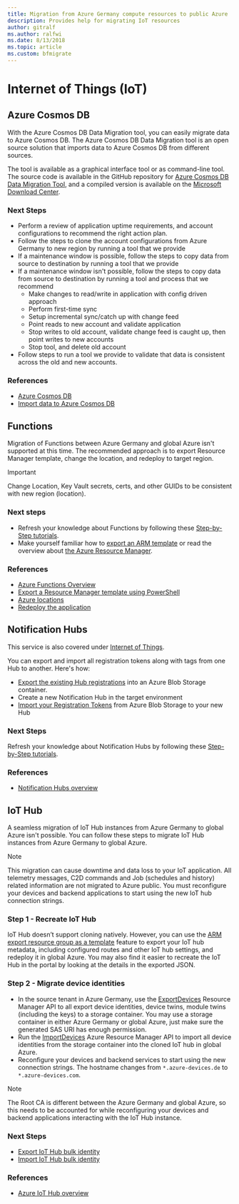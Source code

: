 ```yaml
---
title: Migration from Azure Germany compute resources to public Azure
description: Provides help for migrating IoT resources
author: gitralf
ms.author: ralfwi 
ms.date: 8/13/2018
ms.topic: article
ms.custom: bfmigrate
---
```


# Internet of Things (IoT)

## Azure Cosmos DB


With the Azure Cosmos DB Data Migration tool, you can easily migrate data to Azure Cosmos DB. The Azure Cosmos DB Data Migration tool is an open source solution that imports data to Azure Cosmos DB from different sources.

The tool is available as a graphical interface tool or as command-line tool. The source code is available in the GitHub repository for [Azure Cosmos DB Data Migration Tool](https://github.com/azure/azure-documentdb-datamigrationtool), and a compiled version is available on the [Microsoft Download Center](http://www.microsoft.com/download/details.aspx?id=46436).

### Next Steps

- Perform a review of application uptime requirements, and account configurations to recommend the right action plan. 
- Follow the steps to clone the account configurations from Azure Germany to new region by running a tool that we provide 
- If a maintenance window is possible, follow the steps to copy data from source to destination by running a tool that we provide 
- If a maintenance window isn't possible, follow the steps to copy data from source to destination by running a tool and process that we recommend 
  - Make changes to read/write in application with config driven approach 
  - Perform first-time sync 
  - Setup incremental sync/catch up with change feed 
  - Point reads to new account and validate application 
  - Stop writes to old account, validate change feed is caught up, then point writes to new accounts 
  - Stop tool, and delete old account 
- Follow steps to run a tool we provide to validate that data is consistent across the old and new accounts.


### References

- [Azure Cosmos DB](../cosmos-db/introduction.md)
- [Import data to Azure Cosmos DB](../cosmos-db/import-data.md)




## Functions

Migration of Functions between Azure Germany and global Azure isn't supported at this time. The recommended approach is to export Resource Manager template, change the location, and redeploy to target region.

> [!IMPORTANT]
> Change Location, Key Vault secrets, certs, and other GUIDs to be consistent with new region (location).

### Next steps

- Refresh your knowledge about Functions by following these [Step-by-Step tutorials](https://docs.microsoft.com/azure/azure-functions/#step-by-step-tutorials).
- Make yourself familiar how to [export an ARM template](../azure-resource-manager/resource-manager-export-template.md) or read the overview about [the Azure Resource Manager](../azure-resource-manager/resource-group-overview.md).

### References

- [Azure Functions Overview](../azure-functions/functions-overview.md)
- [Export a Resource Manager template using PowerShell](../azure-resource-manager/resource-manager-export-template-powershell.md#export-resource-group-as-template)
- [Azure locations](https://azure.microsoft.com/global-infrastructure/locations/)
- [Redeploy the application](../azure-resource-manager/resource-group-template-deploy.md)
















## Notification Hubs

This service is also covered under [Internet of Things](./germany-migration-iot.md#notification-hub).

You can export and import all registration tokens along with tags from one Hub to another. Here's how:

- [Export the existing Hub registrations](https://msdn.microsoft.com/en-us/library/azure/dn790624.aspx) into an Azure Blob Storage container.
- Create a new Notification Hub in the target environment
- [Import your Registration Tokens](https://msdn.microsoft.com/en-us/library/azure/dn790624.aspx) from Azure Blob Storage to your new Hub

### Next Steps

Refresh your knowledge about Notification Hubs by following these [Step-by-Step tutorials](https://docs.microsoft.com/azure/notification-hubs/#step-by-step-tutorials).

### References

- [Notification Hubs overview](../notification-hubs/notification-hubs-push-notification-overview.md)









## IoT Hub

A seamless migration of IoT Hub instances from Azure Germany to global Azure isn't possible. You can follow these steps to migrate IoT Hub instances from Azure Germany to global Azure.

> [!NOTE]
> This migration can cause downtime and data loss to your IoT application. All telemetry messages, C2D commands and Job (schedules and history) related information are not migrated to Azure public. You must reconfigure your devices and backend applications to start using the new IoT hub connection strings.

### Step 1 - Recreate IoT Hub

IoT Hub doesn’t support cloning natively. However, you can use the [ARM export resource group as a template](../azure-resource-manager/resource-manager-export-template-powershell.md) feature to export your IoT hub metadata, including configured routes and other IoT hub settings, and redeploy it in global Azure. You may also find it easier to recreate the IoT Hub in the portal by looking at the details in the exported JSON.

### Step 2 - Migrate device identities

- In the source tenant in Azure Germany, use the [ExportDevices](../iot-hub/iot-hub-bulk-identity-mgmt.md) Resource Manager API to all export device identities, device twins, module twins (including the keys) to a storage container. You may use a storage container in either Azure Germany or global Azure, just make sure the generated SAS URI has enough permission. 
- Run the [ImportDevices](../iot-hub/iot-hub-bulk-identity-mgmt.md) Azure Resource Manager API to import all device identities from the storage container into the cloned IoT hub in global Azure.
- Reconfigure your devices and backend services to start using the new connection strings. The hostname changes from `*.azure-devices.de` to `*.azure-devices.com`.  

> [!NOTE]
> The Root CA is different between the Azure Germany and global Azure, so this needs to be accounted for while reconfiguring your devices and backend applications interacting with the IoT Hub instance.

### Next Steps

- [Export IoT Hub bulk identity](../iot-hub/iot-hub-bulk-identity-mgmt.md#export-devices)
- [Import IoT Hub bulk identity](../iot-hub/iot-hub-bulk-identity-mgmt.md#import-devices)

### References

- [Azure IoT Hub overview](../iot-hub/about-iot-hub.md)
